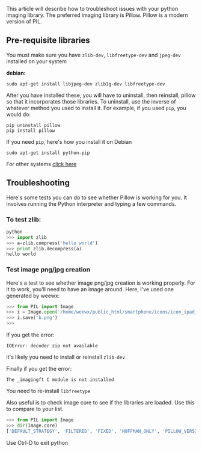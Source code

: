 This article will describe how to troubleshoot issues with your python imaging library.  The preferred imaging library is Pillow.  Pillow is a modern version of PIL.

## Pre-requisite libraries

You must make sure you have `zlib-dev`, `libfreetype-dev` and `jpeg-dev` installed on your system 

**debian:**

`sudo apt-get install libjpeg-dev zlib1g-dev libfreetype-dev`

After you have installed these, you will have to uninstall, then reinstall, pillow so that it incorporates those libraries. To uninstall, use the inverse of whatever method you used to install it. For example, if you used `pip`, you would do:

```
pip uninstall pillow
pip install pillow
```

If you need `pip`, here's how you install it on Debian

`sudo apt-get install python-pip`

For other systems [click here](https://pip.pypa.io/en/latest/installing.html) 

## Troubleshooting

Here's some tests you can do to see whether Pillow is working for you. It involves running the Python interpreter and typing a few commands.

### To test zlib:

```Python
python
>>> import zlib
>>> a=zlib.compress('hello world')
>>> print zlib.decompress(a)
hello world
```

### Test image png/jpg creation

Here's a test to see whether image png/jpg creation is working properly. For it to work, you'll need to have an image around. Here, I've used one generated by weewx:

```Python
>>> from PIL import Image
>>> i = Image.open('/home/weewx/public_html/smartphone/icons/icon_ipad_x1.png')
>>> i.save('b.png')
>>>
```
If you get the error:
```
IOError: decoder zip not available
```
it's likely you need to install or reinstall `zlib-dev`

Finally if you get the error: 

`The _imagingft C module is not installed` 

You need to re-install `libfreetype`

Also useful is to check image core to see if the libraries are loaded.  Use this to compare to your list.

```Python
>>> from PIL import Image
>>> dir(Image.core)
['DEFAULT_STRATEGY', 'FILTERED', 'FIXED', 'HUFFMAN_ONLY', 'PILLOW_VERSION', 'RLE', '__doc__', '__file__', '__name__', '__package__', 'alpha_composite', 'bit_decoder', 'blend', 'convert', 'copy', 'crc32', 'draw', 'effect_mandelbrot', 'effect_noise', 'eps_encoder', 'fill', 'fli_decoder', 'font', 'getcodecstatus', 'getcount', 'gif_decoder', 'gif_encoder', 'hex_decoder', 'hex_encoder', 'jpeg_decoder', 'jpeg_encoder', 'jpeglib_version', 'linear_gradient', 'map_buffer', 'msp_decoder', 'new', 'open_ppm', 'outline', 'packbits_decoder', 'path', 'pcd_decoder', 'pcx_decoder', 'pcx_encoder', 'radial_gradient', 'raw_decoder', 'raw_encoder', 'sun_rle_decoder', 'tga_rle_decoder', 'tiff_lzw_decoder', 'wedge', 'xbm_decoder', 'xbm_encoder', 'zip_decoder', 'zip_encoder', 'zlib_version']
```

Use Ctrl-D to exit python